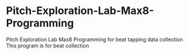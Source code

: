 # Pitch-Exploration-Lab-Max8-Programming
Pitch Exploration Lab Max8 Programming for beat tapping data collection
This program is for beat collection 
